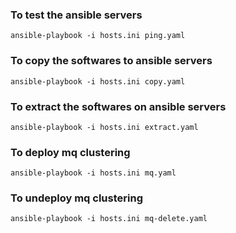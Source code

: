 ### To test the ansible servers
``` 
ansible-playbook -i hosts.ini ping.yaml
```

### To copy the softwares to ansible servers
``` 
ansible-playbook -i hosts.ini copy.yaml
```

### To extract the softwares on ansible servers
``` 
ansible-playbook -i hosts.ini extract.yaml
```

### To deploy mq clustering
```
ansible-playbook -i hosts.ini mq.yaml 
```

### To undeploy mq clustering

```
ansible-playbook -i hosts.ini mq-delete.yaml 
```